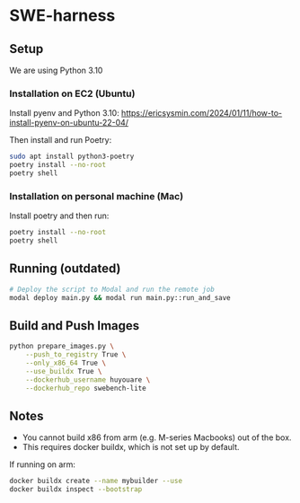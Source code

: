 # SWE-harness

## Setup

We are using Python 3.10

### Installation on EC2 (Ubuntu)

Install pyenv and Python 3.10: https://ericsysmin.com/2024/01/11/how-to-install-pyenv-on-ubuntu-22-04/

Then install and run Poetry:
```bash
sudo apt install python3-poetry
poetry install --no-root
poetry shell
```

### Installation on personal machine (Mac)
Install poetry and then run:

```bash
poetry install --no-root
poetry shell
```

## Running (outdated)

```bash
# Deploy the script to Modal and run the remote job
modal deploy main.py && modal run main.py::run_and_save
```

## Build and Push Images

```bash
python prepare_images.py \
    --push_to_registry True \
    --only_x86_64 True \
    --use_buildx True \
    --dockerhub_username huyouare \
    --dockerhub_repo swebench-lite
```

## Notes

- You cannot build x86 from arm (e.g. M-series Macbooks) out of the box.
- This requires docker buildx, which is not set up by default.

If running on arm:

```bash
docker buildx create --name mybuilder --use
docker buildx inspect --bootstrap
```
